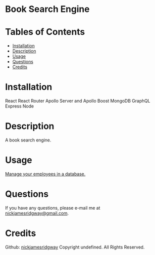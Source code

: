 # Book Search Engine 

# Tables of Contents
* [Installation](#installation)
* [Description](#description)
* [Usage](#usage)
* [Questions](#questions)
* [Credits](#credits)
# Installation
React
React Router
Apollo Server and Apollo Boost
MongoDB
GraphQL
Express
Node
# Description
A book search engine.
# Usage
[Manage your employees in a database.](https://dreamwithin.us/employee_management_system.mp4)
# Questions
If you have any questions, please e-mail me at nickjamesridgway@gmail.com.
# Credits
Github: [nickjamesridgway](https://github.com/nickjamesridgway/)
Copyright undefined. All Rights Reserved.

